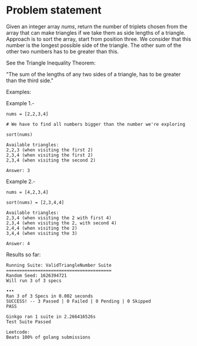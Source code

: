 Problem statement
==================

Given an integer array *nums*, return the number of triplets chosen from the array that can make triangles if we take them as side lengths of a triangle. Approach is to sort the array, start from position three. We consider that this number is the longest possible side of the triangle. The other sum of the other two numbers has to be greater than this.

See the Triangle Inequality Theorem:

"The sum of the lengths of any two sides of a triangle, has to be greater than the third side."

Examples:

Example 1.-
```
nums = [2,2,3,4]

# We have to find all numbers bigger than the number we're exploring

sort(nums)

Available triangles:
2,2,3 (when visiting the first 2)
2,3,4 (when visiting the first 2)
2,3,4 (when visiting the second 2)

Answer: 3
```

Example 2.-

```
nums = [4,2,3,4]

sort(nums) = [2,3,4,4]

Available triangles:
2,3,4 (when visiting the 2 with first 4)
2,3,4 (when visiting the 2, with second 4)
2,4,4 (when visiting the 2)
3,4,4 (when visiting the 3)

Answer: 4
```

Results so far:

```
Running Suite: ValidTriangleNumber Suite
========================================
Random Seed: 1626394721
Will run 3 of 3 specs

•••
Ran 3 of 3 Specs in 0.002 seconds
SUCCESS! -- 3 Passed | 0 Failed | 0 Pending | 0 Skipped
PASS

Ginkgo ran 1 suite in 2.266416526s
Test Suite Passed

Leetcode:
Beats 100% of golang submissions
```